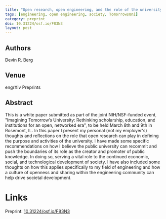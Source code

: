 ```yaml
---
title: "Open research, open engineering, and the role of the university in society"
tags: [engineering, open engineering, society, TomorrowsUni]
category: preprint
doi: 10.31224/osf.io/F83N3
layout: post
---
```


## Authors
Devin R. Berg

## Venue
engrXiv Preprints

## Abstract

This is a white paper submitted as part of the joint NIH/NSF-funded event, "Imagining Tomorrow’s University: Rethinking scholarship, education, and institutions for an open, networked era", to be held March 8th and 9th in Rosemont, IL. In this paper I present my personal (not my employer's)  thoughts and reflections on the role that open research can play in defining the purpose and activities of the university. I have made some specific recommendations on how I believe the public university can recommit and push the boundaries of its role as the creator and promoter of public knowledge. In doing so, serving a vital role to the continued economic, social, and technological development of society. I have also included some thoughts on how this applies specifically to my field of engineering and how a culture of openness and sharing within the engineering community can help drive societal development.

# Links
Preprint: [10.31224/osf.io/F83N3](https://doi.org/10.31224/osf.io/F83N3)  
